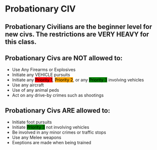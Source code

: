 # Probationary CIV

## Probationary Civilians are the beginner level for new civs. The restrictions are VERY HEAVY for this class.

## Probationary Civs are NOT allowed to:
- Use Any Firearms or Explosives
- Initiate any VEHICLE pursuits
- Initiate any <span style="background-color: rgb(255,0,0)"><span style="color:black">Priority 1</span></span>, <span style="background-color: rgb(255,165,0)"><span style="color:black">Priority 2</span></span>, or any <span style="background-color: rgb(0,128,0)"><span style="color:black">Priority 3</span></span> involving vehicles
- Use any aircraft
- Use of any animal peds
- Act on any drive-by crimes such as shootings

## Probationary Civs ARE allowed to:
- Initiate foot pursuits
- Initiate <span style="background-color: rgb(0,128,0)"><span style="color:black">Priority 3</span></span> not involving vehicles
- Be involved in any minor crimes or traffic stops
- Use any Melee weapons
- Exeptions are made when being trained